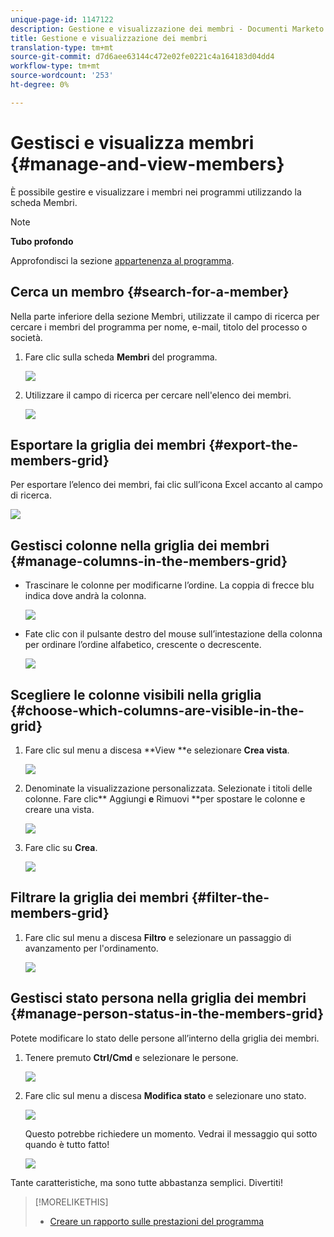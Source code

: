 ```yaml
---
unique-page-id: 1147122
description: Gestione e visualizzazione dei membri - Documenti Marketo - Documentazione prodotto
title: Gestione e visualizzazione dei membri
translation-type: tm+mt
source-git-commit: d7d6aee63144c472e02fe0221c4a164183d04dd4
workflow-type: tm+mt
source-wordcount: '253'
ht-degree: 0%

---
```



# Gestisci e visualizza membri {#manage-and-view-members}

È possibile gestire e visualizzare i membri nei programmi utilizzando la scheda Membri.

>[!NOTE]
>
>**Tubo profondo**
>
> Approfondisci la sezione [appartenenza al programma](../../../../product-docs/core-marketo-concepts/programs/creating-programs/understanding-program-membership.md).

## Cerca un membro {#search-for-a-member}

Nella parte inferiore della sezione Membri, utilizzate il campo di ricerca per cercare i membri del programma per nome, e-mail, titolo del processo o società.

1. Fare clic sulla scheda **Membri** del programma.

   ![](assets/image2014-10-1-16-3a0-3a29.png)

1. Utilizzare il campo di ricerca per cercare nell&#39;elenco dei membri.

   ![](assets/image2014-10-1-16-3a7-3a20.png)

## Esportare la griglia dei membri {#export-the-members-grid}

Per esportare l’elenco dei membri, fai clic sull’icona Excel accanto al campo di ricerca.

![](assets/image2014-10-1-16-3a9-3a55.png)

## Gestisci colonne nella griglia dei membri {#manage-columns-in-the-members-grid}

* Trascinare le colonne per modificarne l’ordine. La coppia di frecce blu indica dove andrà la colonna.

   ![](assets/image2014-10-1-16-3a25-3a30.png)

* Fate clic con il pulsante destro del mouse sull’intestazione della colonna per ordinare l’ordine alfabetico, crescente o decrescente.

   ![](assets/image2014-10-1-17-3a3-3a28.png)

## Scegliere le colonne visibili nella griglia {#choose-which-columns-are-visible-in-the-grid}

1. Fare clic sul menu a discesa **View **e selezionare **Crea vista**.

   ![](assets/image2014-10-1-16-3a32-3a43.png)

1. Denominate la visualizzazione personalizzata. Selezionate i titoli delle colonne. Fare clic** Aggiungi **e** Rimuovi **per spostare le colonne e creare una vista.

   ![](assets/image2014-10-1-16-3a36-3a52.png)

1. Fare clic su **Crea**.

   ![](assets/image2014-10-1-16-3a38-3a7.png)

## Filtrare la griglia dei membri {#filter-the-members-grid}

1. Fare clic sul menu a discesa **Filtro** e selezionare un passaggio di avanzamento per l&#39;ordinamento.

   ![](assets/image2014-10-1-16-3a42-3a4.png)

## Gestisci stato persona nella griglia dei membri {#manage-person-status-in-the-members-grid}

Potete modificare lo stato delle persone all’interno della griglia dei membri.

1. Tenere premuto **Ctrl/Cmd** e selezionare le persone.

   ![](assets/image2014-10-1-16-3a44-3a27.png)

1. Fare clic sul menu a discesa **Modifica stato** e selezionare uno stato.

   ![](assets/image2014-10-1-16-3a47-3a45.png)

   Questo potrebbe richiedere un momento. Vedrai il messaggio qui sotto quando è tutto fatto!

   ![](assets/changestatusconfirm.png)

Tante caratteristiche, ma sono tutte abbastanza semplici. Divertiti!

>[!MORELIKETHIS]
>
>* [Creare un rapporto sulle prestazioni del programma](../../../../product-docs/core-marketo-concepts/programs/program-performance-report/create-a-program-performance-report.md)

>



